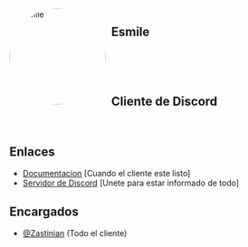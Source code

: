 <img width="170" height="170" align="left" style="float: left; margin: 0 10px 0 0; border-radius: 50%;" alt="Esmile" src="https://cdn.discordapp.com/attachments/851919671878746112/906308286536642592/logoooo_1.png">

## Esmile

<br><br><br>

## Cliente de Discord

<br>

## Enlaces

- [Documentacion](https://discord.gg/ZggF6k7FEc) [Cuando el cliente este listo]
- [Servidor de Discord](https://discord.gg/YtMrX3uNJy) [Unete para estar informado de todo]

## Encargados

- [@Zastinian](https://github.com/Zastinian) (Todo el cliente)
